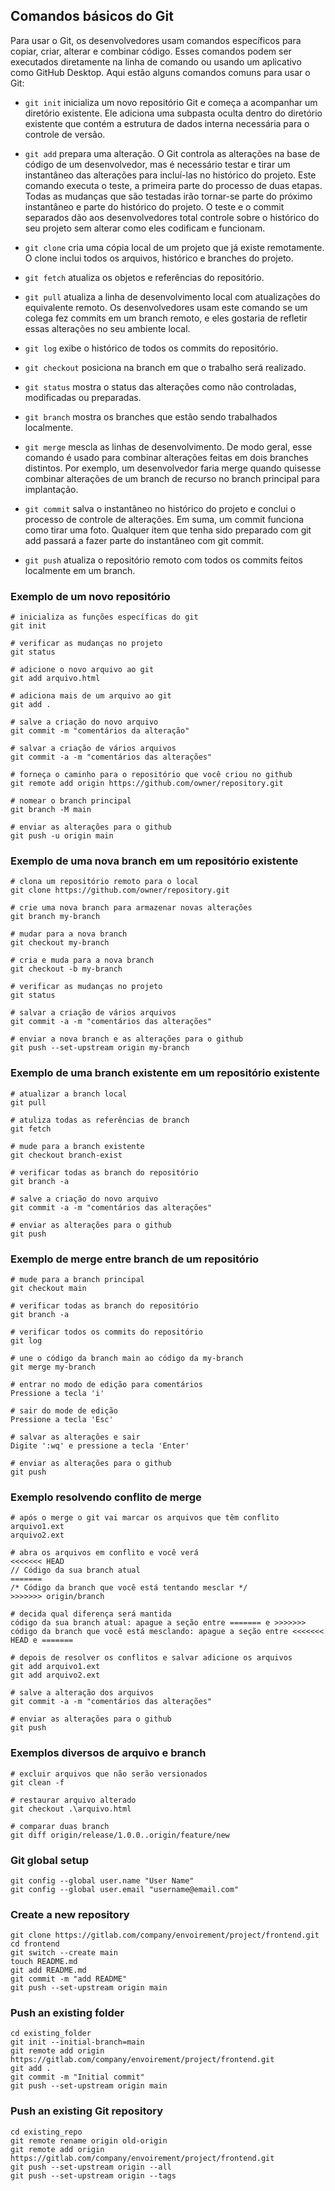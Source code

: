 ## Comandos básicos do Git

Para usar o Git, os desenvolvedores usam comandos específicos para copiar, criar, alterar e combinar código. Esses comandos podem ser executados diretamente na linha de comando ou usando um aplicativo como GitHub Desktop. Aqui estão alguns comandos comuns para usar o Git:

- `git init` inicializa um novo repositório Git e começa a acompanhar um diretório existente. Ele adiciona uma subpasta oculta dentro do diretório existente que contém a estrutura de dados interna necessária para o controle de versão.

- `git add` prepara uma alteração. O Git controla as alterações na base de código de um desenvolvedor, mas é necessário testar e tirar um instantâneo das alterações para incluí-las no histórico do projeto. Este comando executa o teste, a primeira parte do processo de duas etapas. Todas as mudanças que são testadas irão tornar-se parte do próximo instantâneo e parte do histórico do projeto. O teste e o commit separados dão aos desenvolvedores total controle sobre o histórico do seu projeto sem alterar como eles codificam e funcionam.

- `git clone` cria uma cópia local de um projeto que já existe remotamente. O clone inclui todos os arquivos, histórico e branches do projeto.

- `git fetch` atualiza os objetos e referências do repositório.

- `git pull` atualiza a linha de desenvolvimento local com atualizações do equivalente remoto. Os desenvolvedores usam este comando se um colega fez commits em um branch remoto, e eles gostaria de refletir essas alterações no seu ambiente local.

- `git log` exibe o histórico de todos os commits do repositório.

- `git checkout` posiciona na branch em que o trabalho será realizado.

- `git status` mostra o status das alterações como não controladas, modificadas ou preparadas.

- `git branch` mostra os branches que estão sendo trabalhados localmente.

- `git merge` mescla as linhas de desenvolvimento. De modo geral, esse comando é usado para combinar alterações feitas em dois branches distintos. Por exemplo, um desenvolvedor faria merge quando quisesse combinar alterações de um branch de recurso no branch principal para implantação.

- `git commit` salva o instantâneo no histórico do projeto e conclui o processo de controle de alterações. Em suma, um commit funciona como tirar uma foto. Qualquer item que tenha sido preparado com git add passará a fazer parte do instantâneo com git commit.

- `git push` atualiza o repositório remoto com todos os commits feitos localmente em um branch.

### Exemplo de um novo repositório
```
# inicializa as funções específicas do git
git init

# verificar as mudanças no projeto
git status

# adicione o novo arquivo ao git
git add arquivo.html

# adiciona mais de um arquivo ao git
git add .

# salve a criação do novo arquivo
git commit -m "comentários da alteração"

# salvar a criação de vários arquivos
git commit -a -m "comentários das alterações"

# forneça o caminho para o repositório que você criou no github
git remote add origin https://github.com/owner/repository.git

# nomear o branch principal
git branch -M main

# enviar as alterações para o github
git push -u origin main
```

### Exemplo de uma nova branch em um repositório existente
```
# clona um repositório remoto para o local
git clone https://github.com/owner/repository.git

# crie uma nova branch para armazenar novas alterações
git branch my-branch

# mudar para a nova branch
git checkout my-branch

# cria e muda para a nova branch
git checkout -b my-branch

# verificar as mudanças no projeto
git status

# salvar a criação de vários arquivos
git commit -a -m "comentários das alterações"

# enviar a nova branch e as alterações para o github
git push --set-upstream origin my-branch
```

### Exemplo de uma branch existente em um repositório existente
```
# atualizar a branch local
git pull

# atuliza todas as referências de branch
git fetch

# mude para a branch existente
git checkout branch-exist

# verificar todas as branch do repositório
git branch -a

# salve a criação do novo arquivo
git commit -a -m "comentários das alterações"

# enviar as alterações para o github
git push
```

### Exemplo de merge entre branch de um repositório
```
# mude para a branch principal
git checkout main

# verificar todas as branch do repositório
git branch -a

# verificar todos os commits do repositório
git log

# une o código da branch main ao código da my-branch
git merge my-branch

# entrar no modo de edição para comentários
Pressione a tecla 'i'

# sair do mode de edição
Pressione a tecla 'Esc'

# salvar as alterações e sair
Digite ':wq' e pressione a tecla 'Enter'

# enviar as alterações para o github
git push
```

### Exemplo resolvendo conflito de merge
```
# após o merge o git vai marcar os arquivos que têm conflito
arquivo1.ext
arquivo2.ext

# abra os arquivos em conflito e você verá
<<<<<<< HEAD
// Código da sua branch atual
=======
/* Código da branch que você está tentando mesclar */
>>>>>>> origin/branch

# decida qual diferença será mantida
código da sua branch atual: apague a seção entre ======= e >>>>>>>
código da branch que você está mesclando: apague a seção entre <<<<<<< HEAD e =======

# depois de resolver os conflitos e salvar adicione os arquivos
git add arquivo1.ext
git add arquivo2.ext

# salve a alteração dos arquivos
git commit -a -m "comentários das alterações"

# enviar as alterações para o github
git push
```

### Exemplos diversos de arquivo e branch
```
# excluir arquivos que não serão versionados
git clean -f

# restaurar arquivo alterado
git checkout .\arquivo.html

# comparar duas branch
git diff origin/release/1.0.0..origin/feature/new
```

### Git global setup
```
git config --global user.name "User Name"
git config --global user.email "username@email.com"
```

### Create a new repository
```
git clone https://gitlab.com/company/envoirement/project/frontend.git
cd frontend
git switch --create main
touch README.md
git add README.md
git commit -m "add README"
git push --set-upstream origin main
```

### Push an existing folder
```
cd existing_folder
git init --initial-branch=main
git remote add origin https://gitlab.com/company/envoirement/project/frontend.git
git add .
git commit -m "Initial commit"
git push --set-upstream origin main
```

### Push an existing Git repository
```
cd existing_repo
git remote rename origin old-origin
git remote add origin https://gitlab.com/company/envoirement/project/frontend.git
git push --set-upstream origin --all
git push --set-upstream origin --tags
```
